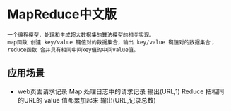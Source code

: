 # MapReduce中文版
```
一个编程模型，处理和生成超大数据集的算法模型的相关实现。
map函数 创建 key/value 键值对的数据集合，输出 key/value 键值对的数据集合；
reduce函数 合并具有相同中间key值的中间value值。
```

## 应用场景
- web页面请求记录
    Map 处理日志中的请求记录 输出(URL,1)
    Reduce 把相同的URL的 value 值都累加起来 输出(URL,记录总数)
    